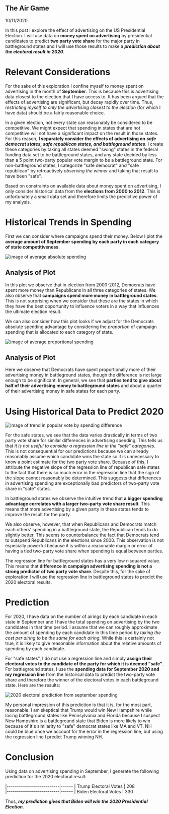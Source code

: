 ## The Air Game

10/11/2020

In this post I explore the effect of advertising on the US Presidential Election. I will use data on **money spent on advertising** by presidential candidates to predict **two party vote share** for the major party in battleground states and I will use those results to make a ***prediction about the electoral result in 2020***.

# Relevant Considerations

For the sake of this exploration I confine myself to money spent on advertising in the month of **September**. This is because this is advertising data closest to the election that I have access to. It has been argued that the effects of advertising are significant, but decay rapidly over time. Thus, *restricting myself to only the advertising closest to the election* (for which I have data) should be a fairly reasonable choice.

In a given election, not every state can reasonably be considered to be competitive. We might expect that spending in states that are not competitive will not have a significant impact on the result in those states. For this reason, **I separately consider the effects of advertising on** ***safe democrat states, safe republican states, and battleground states***. I create these categories by taking all states deemed "swing" states in the federal funding data set to be battleground states, and any state decided by less than a 5 point two-party popular vote margin to be a battleground state. For non-battleground states, I categorize "safe democrat" and "safe republican" by retroactively *observing the winner* and taking that result to have been "safe".

Based on constraints on available data about money spent on advertising, I only consider historical data from the **elections from 2000 to 2012**. This is unfortunately a small data set and therefore limits the predictive power of my analysis.

# Historical Trends in Spending 

First we can consider where campaigns spend their money. Below I plot the **average amount of September spending by each party in each category of state competitiveness**.


![image of average absolute spending](../figures/absolute_spending.png)

## Analysis of Plot
In this plot we observe that in election from 2000-2012, Democrats have spent more money than Republicans in all three categories of states. We also observe that **campaigns spend more money in battleground states**. This is not surprising when we consider that these are the states in which they have the best opportunity to influence voters in a way that influences the ultimate election result.

We can also consider how this plot looks if we adjust for the Democrats absolute spending advantage by considering the *proportion* of campaign spending that is allocated to each category of state.

![image of average proportional spending](../figures/normalized_spending.png)

## Analysis of Plot
Here we observe that Democrats have spent proportionally more of their advertising money in battleground states, though the difference is not large enough to be significant. In general, we see that **parties tend to give about half of their advertising money to battleground states** and about a quarter of their advertising money in safe states for each party.


# Using Historical Data to Predict 2020



![image of trend in popular vote by spending difference](../figures/republican_spending_advantage.png)

For the safe states, we see that the data varies drastically in terms of two party vote share for similar differences in advertising spending. This tells us that *it is not useful to consider a regression line in the "safe" categories*. This is not consequential for our predictions because we can already reasonably assume which candidate wins the state so it is unnecessary to know a point estimate for the two party vote share. Because of this, I attribute the negative slope of the regression line of republican safe states to the fact that there is so much error in the regression line that the sign of the slope cannot reasonably be determined. This suggests that differences in advertising spending are exceptionally bad predictors of two-party vote share in "safe" states. 

In battleground states we observe the intuitive trend that **a bigger spending advantage correlates with a larger two-party vote share result**. This means that more advertising by a given party in these states tends to improve the result for the party.

We also observe, however, that when Republicans and Democrats match each others' spending in a battleground state, the Republican tends to do slightly better. This seems to counterbalance the fact that Democrats tend to outspend Republicans in the elections since 2000. This observation is not especially powerful because it is within a reasonable margin or error of having a tied two-party vote share when spending is equal between parties.

The regression line for battleground states has a very low r-squared value. This means that **difference in campaign advertising spending is not a strong predictor of two party vote share**. Despite this, for the sake of exploration I will use the regression line in battleground states to predict the 2020 electoral results.


# Prediction

For 2020, I have data on the number of airings by each candidate in each state in September and I have the total spending on advertising by the two candidates in that time period. I assume that we can roughly approximate the amount of spending by each candidate in this time period by *taking the cost per airing to be the same for each airing*. While this is certainly not true, it is likely to give reasonable information about the relative amounts of spending by each candidate.

For "safe states", I do not use a regression line and simply **assign their electoral votes to the candidate of the party for which it is deemed "safe"**. For battleground states, I use the **spending data for September 2020 and my regression line** from the historical data to predict the two-party vote share and therefore the winner of the electoral votes in each battleground state. Here are the results:

![2020 electoral prediction from september spending](../figures/prediction_by_spending.png)

My personal impression of this prediction is that it is, for the most part, reasonable. I am skeptical that Trump would win New Hampshire while losing battleground states like Pennsylvania and Florida because I suspect New Hampshire is a battleground state that Biden is more likely to win because of it's similarity to "safe" democrat states like MA and VT. NH could be blue once we account for the error in the regression line, but using the regression line I predict Trump winning NH.

# Conclusion
Using data on advertising spending in September, I generate the following prediction for the 2020 electoral result:

|--------------------------|------
| Trump Electoral Votes    | 208  
|--------------------------|------
| Biden Electoral Votes    | 330  
  
Thus, ***my prediction gives that Biden will win the 2020 Presidential Election***.
